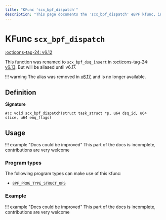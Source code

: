```yaml
---
title: "KFunc 'scx_bpf_dispatch'"
description: "This page documents the 'scx_bpf_dispatch' eBPF kfunc, including its definition, usage, program types that can use it, and examples."
---
```

# KFunc `scx_bpf_dispatch`

<!-- [FEATURE_TAG](scx_bpf_dispatch) -->
[:octicons-tag-24: v6.12](https://github.com/torvalds/linux/commit/f0e1a0643a59bf1f922fa209cec86a170b784f3f)
<!-- [/FEATURE_TAG] -->

This function was renamed to [`scx_bpf_dsq_insert`](scx_bpf_dsq_insert.md) in [:octicons-tag-24: v6.13](https://github.com/torvalds/linux/commit/cc26abb1a19adbb91b79d25a2e74976633ece429). But will be aliased until v6.17.

!!! warning
    The alias was removed in [v6.17](https://github.com/torvalds/linux/commit/4ecf83741401c70d4420588ee1f3b1ca04ef58d5), and is no longer available.

## Definition

**Signature**

<!-- [KFUNC_DEF] -->
`#!c void scx_bpf_dispatch(struct task_struct *p, u64 dsq_id, u64 slice, u64 enq_flags)`
<!-- [/KFUNC_DEF] -->

## Usage

!!! example "Docs could be improved"
    This part of the docs is incomplete, contributions are very welcome

### Program types

The following program types can make use of this kfunc:

<!-- [KFUNC_PROG_REF] -->
- [`BPF_PROG_TYPE_STRUCT_OPS`](../program-type/BPF_PROG_TYPE_STRUCT_OPS.md)
<!-- [/KFUNC_PROG_REF] -->

### Example

!!! example "Docs could be improved"
    This part of the docs is incomplete, contributions are very welcome

